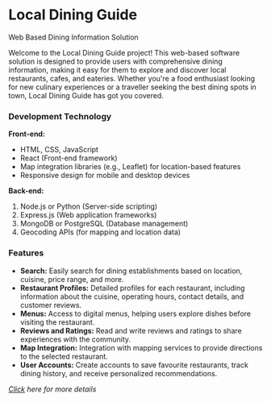 # Local Dining Guide 
Web Based Dining Information Solution 


Welcome to the Local Dining Guide project! This web-based software solution is designed to 
provide users with comprehensive dining information, making it easy for them to explore 
and discover local restaurants, cafes, and eateries. Whether you're a food enthusiast looking 
for new culinary experiences or a traveller seeking the best dining spots in town, Local 
Dining Guide has got you covered. 

### **Development Technology**

**Front-end:**
- HTML, CSS, JavaScript 
- React (Front-end framework) 
- Map integration libraries (e.g., Leaflet) for location-based features 
- Responsive design for mobile and desktop devices 

**Back-end:**
1. Node.js or Python (Server-side scripting) 
1. Express.js (Web application frameworks) 
1. MongoDB or PostgreSQL (Database management) 
1. Geocoding APIs (for mapping and location data)

### **Features** 
- **Search:** Easily search for dining establishments based on location, cuisine, price 
range, and more. 
- **Restaurant Profiles:** Detailed profiles for each restaurant, including information 
about the cuisine, operating hours, contact details, and customer reviews. 
- **Menus:** Access to digital menus, helping users explore dishes before visiting the 
restaurant. 
- **Reviews and Ratings:** Read and write reviews and ratings to share experiences with 
the community. 
- **Map Integration:** Integration with mapping services to provide directions to the 
selected restaurant. 
- **User Accounts:** Create accounts to save favourite restaurants, track dining history, 
and receive personalized recommendations. 

*[Click](https://bjitacademy.com/) here for more details*


